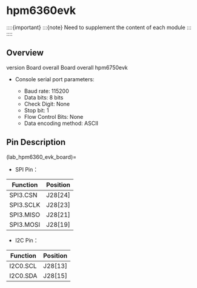 # hpm6360evk


::::{important}
:::{note}
Need to supplement the content of each module
:::
::::

## Overview

version
Board overall
Board overall hpm6750evk

- Console serial port parameters:

  - Baud rate: 115200
  - Data bits: 8 bits
  - Check Digit: None
  - Stop bit: 1
  - Flow Control Bits: None
  - Data encoding method: ASCII

## Pin Description

(lab_hpm6360_evk_board)=

- SPI Pin：

| Function | Position |
| ---- | -------- |
| SPI3.CSN    | J28[24] |
| SPI3.SCLK   | J28[23] |
| SPI3.MISO   | J28[21] |
| SPI3.MOSI   | J28[19] |

- I2C Pin：

| Function | Position |
| ---- | -------- |
| I2C0.SCL    | J28[13] |
| I2C0.SDA    | J28[15] |